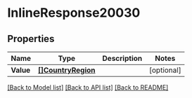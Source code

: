 # InlineResponse20030

## Properties

Name | Type | Description | Notes
------------ | ------------- | ------------- | -------------
**Value** | [**[]CountryRegion**](countryRegion.md) |  | [optional] 

[[Back to Model list]](../README.md#documentation-for-models) [[Back to API list]](../README.md#documentation-for-api-endpoints) [[Back to README]](../README.md)



